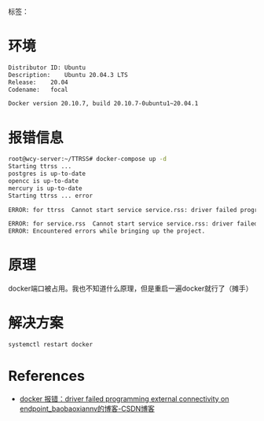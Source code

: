 标签： 
# 环境
```bash
Distributor ID:	Ubuntu
Description:	Ubuntu 20.04.3 LTS
Release:	20.04
Codename:	focal

Docker version 20.10.7, build 20.10.7-0ubuntu1~20.04.1
```
# 报错信息
```bash
root@wcy-server:~/TTRSS# docker-compose up -d
Starting ttrss ... 
postgres is up-to-date
opencc is up-to-date
mercury is up-to-date
Starting ttrss ... error

ERROR: for ttrss  Cannot start service service.rss: driver failed programming external connectivity on endpoint ttrss (9af7c6f187507f5844e4c6e98cfdbdd636ce9f54ef4c4a57f7c2b66a09b7e0d8): Bind for 0.0.0.0:181 failed: port is already allocated

ERROR: for service.rss  Cannot start service service.rss: driver failed programming external connectivity on endpoint ttrss (9af7c6f187507f5844e4c6e98cfdbdd636ce9f54ef4c4a57f7c2b66a09b7e0d8): Bind for 0.0.0.0:181 failed: port is already allocated
ERROR: Encountered errors while bringing up the project.
```
# 原理
docker端口被占用。我也不知道什么原理，但是重启一遍docker就行了（摊手）
# 解决方案

```bash
systemctl restart docker
```

# References
- [docker 报错：driver failed programming external connectivity on endpoint_baobaoxiannv的博客-CSDN博客](https://blog.csdn.net/baobaoxiannv/article/details/96482560)